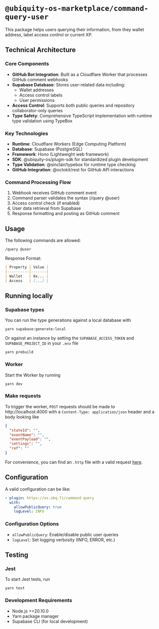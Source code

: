 # `@ubiquity-os-marketplace/command-query-user`

This package helps users querying their information, from they wallet address, label access control or current XP.

## Technical Architecture

### Core Components
- **GitHub Bot Integration**: Built as a Cloudflare Worker that processes GitHub comment webhooks
- **Supabase Database**: Stores user-related data including:
  - Wallet addresses
  - Access control labels
  - User permissions
- **Access Control**: Supports both public queries and repository collaborator-only queries
- **Type Safety**: Comprehensive TypeScript implementation with runtime type validation using TypeBox

### Key Technologies
- **Runtime**: Cloudflare Workers (Edge Computing Platform)
- **Database**: Supabase (PostgreSQL)
- **Framework**: Hono (Lightweight web framework)
- **SDK**: @ubiquity-os/plugin-sdk for standardized plugin development
- **Type Validation**: @sinclair/typebox for runtime type checking
- **GitHub Integration**: @octokit/rest for GitHub API interactions

### Command Processing Flow
1. Webhook receives GitHub comment event
2. Command parser validates the syntax (/query @user)
3. Access control check (if enabled)
4. User data retrieval from Supabase
5. Response formatting and posting as GitHub comment

## Usage

The following commands are allowed:

```shell
/query @user
```

Response Format:
```markdown
| Property | Value |
|----------|-------|
| Wallet   | 0x... |
| Access   | [...] |
```

## Running locally

### Supabase types

You can run the type generations against a local database with

```shell
yarn supabase:generate:local
```

Or against an instance by setting the `SUPABASE_ACCESS_TOKEN` and `SUPABASE_PROJECT_ID` in your `.env` file

```shell
yarn prebuild
```

### Worker

Start the Worker by running

```shell
yarn dev
```

### Make requests

To trigger the worker, `POST` requests should be made to http://localhost:4000 with a `Content-Type: application/json`
header and a body looking like

```json
{
  "stateId": "",
  "eventName": "",
  "eventPayload": "",
  "settings": "",
  "ref": ""
}
```

For convenience, you can find an `.http` file with a valid request [here](/tests/http/request.http).

## Configuration

A valid configuration can be like:

```yaml
- plugin: https://os.ubq.fi/command-query
  with:
    allowPublicQuery: true
    logLevel: INFO
```

### Configuration Options
- `allowPublicQuery`: Enable/disable public user queries
- `logLevel`: Set logging verbosity (INFO, ERROR, etc.)

## Testing

### Jest

To start Jest tests, run

```shell
yarn test
```

### Development Requirements
- Node.js >=20.10.0
- Yarn package manager
- Supabase CLI (for local development)
